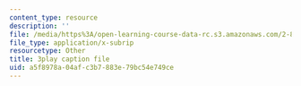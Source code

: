 ```yaml
---
content_type: resource
description: ''
file: /media/https%3A/open-learning-course-data-rc.s3.amazonaws.com/2-830j-control-of-manufacturing-processes-sma-6303-spring-2008/a5f8978a04afc3b7883e79bc54e749ce_GrXkZYhkUS8.srt
file_type: application/x-subrip
resourcetype: Other
title: 3play caption file
uid: a5f8978a-04af-c3b7-883e-79bc54e749ce
---
```

